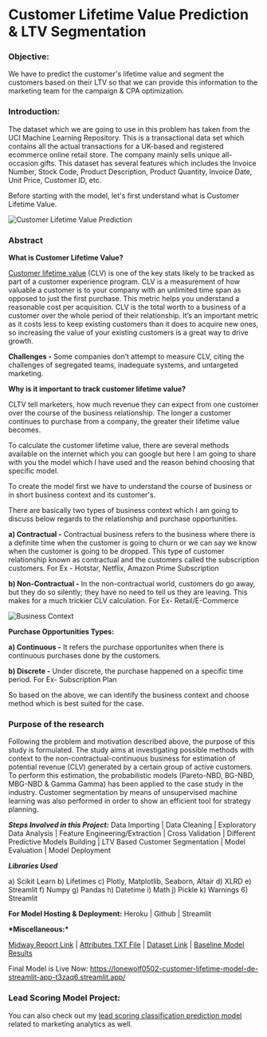 # Customer Lifetime Value Prediction & LTV Segmentation

### Objective:

We have to predict the customer's lifetime value and segment the customers based on their LTV so that we can provide this information to the marketing team for the campaign & CPA optimization.

### Introduction:

The dataset which we are going to use in this problem has taken from the UCI Machine Learning Repository. This is a transactional data set which contains all the actual transactions for a UK-based and registered ecommerce online retail store. The company mainly sells unique all-occasion gifts. This dataset has several features which includes the Invoice Number, Stock Code, Product Description, Product Quantity, Invoice Date, Unit Price, Customer ID, etc.

Before starting with the model, let's first understand what is Customer Lifetime Value.

![Customer Lifetime Value Prediction](https://neilpatel.com/wp-content/uploads/2018/05/facebook-lifetime-value.jpg)

### Abstract

**What is Customer Lifetime Value?**

[Customer lifetime value](https://en.wikipedia.org/wiki/Customer_lifetime_value) (CLV) is one of the key stats likely to be tracked as part of a customer experience program. CLV is a measurement of how valuable a customer is to your company with an unlimited time span as opposed to just the first purchase. This metric helps you understand a reasonable cost per acquisition.
CLV is the total worth to a business of a customer over the whole period of their relationship. It’s an important metric as it costs less to keep existing customers than it does to acquire new ones, so increasing the value of your existing customers is a great way to drive growth.

**Challenges -**
Some companies don’t attempt to measure CLV, citing the challenges of segregated teams, inadequate systems, and untargeted marketing.

**Why is it important to track customer lifetime value?**

CLTV tell marketers, how much revenue they can expect from one customer over the course of the business relationship. The longer a customer continues to purchase from a company, the greater their lifetime value becomes.

To calculate the customer lifetime value, there are several methods available on the internet which you can google but here I am going to share with you the model which I have used and the reason behind choosing that specific model.

To create the model first we have to understand the course of business or in short business context and its customer's.

There are basically two types of business context which I am going to discuss below regards to the relationship and purchase opportunities.

**a) Contractual -** Contractual business refers to the business where there is a definite time when the customer is going to churn or we can say we know when the customer is going to be dropped. This type of customer relationship known as contractual and the customers called the subscription customers. For Ex - Hotstar, Netflix, Amazon Prime Subscription

**b) Non-Contractual -** In the non-contractual world, customers do go away, but they do so silently; they have no need to tell us they are leaving. This makes for a much trickier CLV calculation. For Ex- Retail/E-Commerce

![Business Context](https://2zzm8x3dsugfsdli13ukukea-wpengine.netdna-ssl.com/wp-content/uploads/hardie_non_contract_continuous.png)

**Purchase Opportunities Types:**

**a) Continuous -** It refers the purchase opportunites when there is continuous purchases done by the customers.

**b) Discrete -** Under discrete, the purchase happened on a specific time period. For Ex- Subscription Plan

So based on the above, we can identify the business context and choose method which is best suited for the case.

### Purpose of the research

Following the problem and motivation described above, the purpose of this study is formulated. The study aims at investigating possible methods with context to the non-contractual-continuous business for estimation of potential revenue (CLV) generated by a certain group of active customers. To perform this estimation, the probabilistic models (Pareto-NBD, BG-NBD, MBG-NBD & Gamma Gamma) has been applied to the case study in the industry. Customer segmentation by means of unsupervised machine learning was also performed in order to show an efficient tool for strategy planning.

**_Steps Involved in this Project:_** Data Importing | Data Cleaning | Exploratory Data Analysis | Feature Engineering/Extraction | Cross Validation | Different Predictive Models Building | LTV Based Customer Segmentation | Model Evaluation | Model Deployment

**_Libraries Used_**

a) Scikit Learn
b) Lifetimes
c) Plotly, Matplotlib, Seaborn, Altair
d) XLRD
e) Streamlit
f) Numpy
g) Pandas
h) Datetime
i) Math
j) Pickle
k) Warnings 6) Streamlit

**For Model Hosting & Deployment:** Heroku | Github | Streamlit

**\***Miscellaneous:**\***

[Midway Report Link](https://github.com/lonewolf0502/customer-lifetime-prediction-using-python/blob/main/Customer%20Lifetime%20Prediction%20Using%20Probabilistic%20Models%20-%20Midway%20Report.ipynb) | [Attributes TXT File](https://github.com/lonewolf0502/customer-lifetime-prediction-using-python/blob/main/Online%20Retail%20Dataset%20Attributes%20Info.txt) | [Dataset Link](https://archive.ics.uci.edu/ml/datasets/Online+Retail+II#) | [Baseline Model Results](https://github.com/lonewolf0502/customer-lifetime-prediction-using-python/blob/main/Predicted%20CLV%20Results.csv)

Final Model is Live Now: https://lonewolf0502-customer-lifetime-model-de-streamlit-app-t3zaq6.streamlit.app/

### Lead Scoring Model Project:

You can also check out my [lead scoring classification prediction model](https://github.com/lonewolf0502/lead-scoring-model-python) related to marketing analytics as well.
